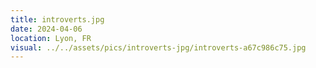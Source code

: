 ```yaml
---
title: introverts.jpg
date: 2024-04-06
location: Lyon, FR
visual: ../../assets/pics/introverts-jpg/introverts-a67c986c75.jpg
---
```

